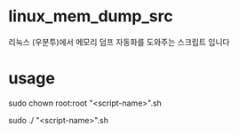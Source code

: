 # linux_mem_dump_src
리눅스 (우분투)에서 메모리 덤프 자동화를 도와주는 스크립트 입니다

# usage
sudo chown root:root "\<script-name>"\.sh

sudo ./ "\<script-name>\".sh
